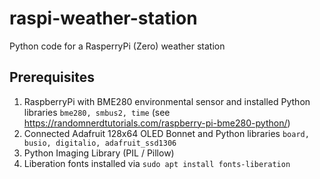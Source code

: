 # raspi-weather-station
Python code for a RasperryPi (Zero) weather station 


## Prerequisites

1. RaspberryPi with BME280 environmental sensor and installed Python libraries ``bme280, smbus2, time`` (see https://randomnerdtutorials.com/raspberry-pi-bme280-python/)
3. Connected Adafruit 128x64 OLED Bonnet and Python libraries ``board, busio, digitalio, adafruit_ssd1306``
4. Python Imaging Library (PIL / Pillow)
5. Liberation fonts installed via ``sudo apt install fonts-liberation``
